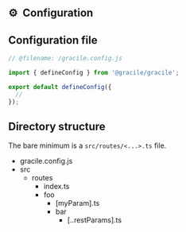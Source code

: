 ## ⚙️  Configuration

## Configuration file

```ts twoslash
// @filename: /gracile.config.js

import { defineConfig } from '@gracile/gracile';

export default defineConfig({
  //
});
```

## Directory structure

The bare minimum is a `src/routes/<...>.ts` file.

<div class="file-tree">

- gracile.config.js
- src
  - routes
    - index.ts
    - foo
      - [myParam].ts
      - bar
        - [..restParams].ts

</div>
